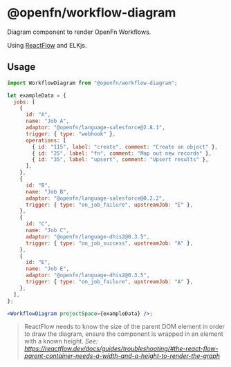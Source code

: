 # @openfn/workflow-diagram

Diagram component to render OpenFn Workflows.

Using [ReactFlow](https://reactflow.dev/) and ELKjs.

## Usage

```jsx
import WorkflowDiagram from "@openfn/workflow-diagram";

let exampleData = {
  jobs: [
    {
      id: "A",
      name: "Job A",
      adaptor: "@openfn/language-salesforce@2.8.1",
      trigger: { type: "webhook" },
      operations: [
        { id: "115", label: "create", comment: "Create an object" },
        { id: "25", label: "fn", comment: "Map out new records" },
        { id: "35", label: "upsert", comment: "Upsert results" },
      ],
    },
    {
      id: "B",
      name: "Job B",
      adaptor: "@openfn/language-salesforce@0.2.2",
      trigger: { type: "on_job_failure", upstreamJob: "E" },
    },
    {
      id: "C",
      name: "Job C",
      adaptor: "@openfn/language-dhis2@0.3.5",
      trigger: { type: "on_job_success", upstreamJob: "A" },
    },
    {
      id: "E",
      name: "Job E",
      adaptor: "@openfn/language-dhis2@0.3.5",
      trigger: { type: "on_job_failure", upstreamJob: "A" },
    },
  ],
};

<WorkflowDiagram projectSpace={exampleData} />;
```

> ReactFlow needs to know the size of the parent DOM element in order to draw
> the diagram, ensure the component is wrapped in an element with a known
> height.
> _See: https://reactflow.dev/docs/guides/troubleshooting/#the-react-flow-parent-container-needs-a-width-and-a-height-to-render-the-graph_
